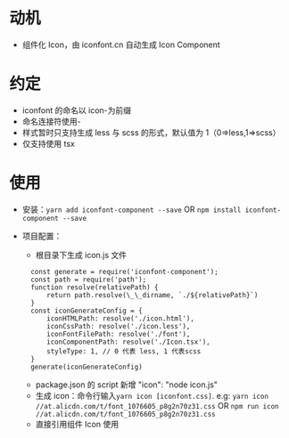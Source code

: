 # 动机

- 组件化 Icon，由 iconfont.cn 自动生成 Icon Component

# 约定

- iconfont 的命名以 icon-为前缀
- 命名连接符使用-
- 样式暂时只支持生成 less 与 scss 的形式，默认值为 1（0=>less,1=>scss）
- 仅支持使用 tsx

# 使用

- 安装：`yarn add iconfont-component --save` OR `npm install iconfont-component --save`

- 项目配置：
  - 根目录下生成 icon.js 文件
  ```
    const generate = require('iconfont-component');
    const path = require('path');
    function resolve(relativePath) {
        return path.resolve(\_\_dirname, `./${relativePath}`)
    }
    const iconGenerateConfig = {
        iconHTMLPath: resolve('./icon.html'),
        iconCssPath: resolve('./icon.less'),
        iconFontFilePath: resolve('./font'),
        iconComponentPath: resolve('./Icon.tsx'),
        styleType: 1, // 0 代表 less, 1 代表scss
    }
    generate(iconGenerateConfig)
  ```
  - package.json 的 script 新增 "icon": "node icon.js"
  - 生成 icon：命令行输入`yarn icon [iconfont.css]`. e.g: `yarn icon //at.alicdn.com/t/font_1076605_p8g2n70z31.css` OR `npm run icon //at.alicdn.com/t/font_1076605_p8g2n70z31.css`
  - 直接引用组件 Icon 使用
